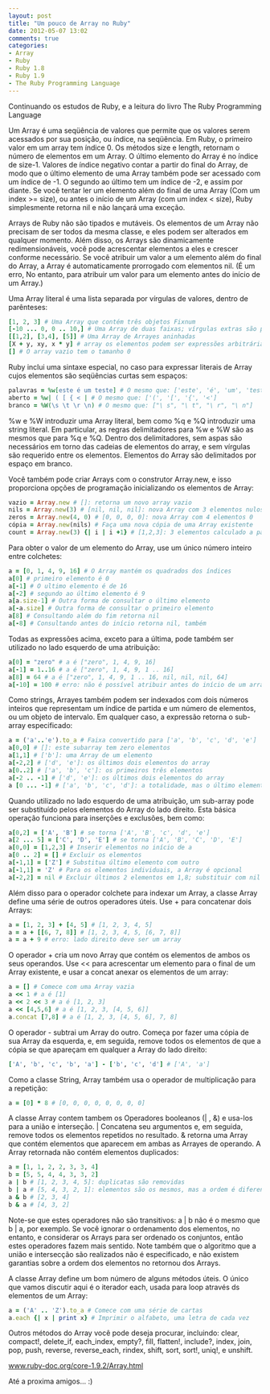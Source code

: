 ```yaml
---
layout: post
title: "Um pouco de Array no Ruby"
date: 2012-05-07 13:02
comments: true
categories: 
- Array
- Ruby
- Ruby 1.8
- Ruby 1.9
- The Ruby Programming Language
---
```


<p>Continuando os estudos de Ruby, e a leitura do livro The Ruby Programming Language</p>

Um Array é uma seqüência de valores que permite que os valores serem acessados ​​por sua posição, ou índice, na seqüência. Em Ruby, o primeiro valor em um array tem índice 0. Os métodos size e length, retornam o número de elementos em um Array. O último
elemento do Array é no índice de size-1. Valores de índice negativo contar a partir do
final do Array, de modo que o último elemento de uma Array também pode ser acessado
com um índice de -1. O segundo ao último tem um índice de -2,
e assim por diante. Se você tentar ler um elemento além do final de uma Array
(Com um index >= size), ou antes
o início de um Array (com um index < size), Ruby simplesmente retorna nil e não lançará uma exceção.
<!--more-->
Arrays de Ruby não são tipados e mutáveis. Os elementos de um Array
não precisam de ser todos da mesma classe, e eles podem ser alterados em qualquer momento.
Além disso, os Arrays são dinamicamente redimensionáveis, você pode acrescentar elementos
a eles e crescer conforme necessário. Se você atribuir um valor a um elemento
além do final do Array, a Array é automaticamente prorrogado com
elementos nil. (É um erro, No entanto, para atribuir um valor para um elemento antes do início de um
Array.)

Uma Array literal é uma lista separada por vírgulas de valores, dentro de
parênteses:

``` ruby Arrays Literal
[1, 2, 3] # Uma Array que contém três objetos Fixnum
[-10 ... 0, 0 .. 10,] # Uma Array de duas faixas; vírgulas extras são permitidos
[[1,2], [3,4], [5]] # Uma Array de Arrayes aninhadas
[X + y, xy, x * y] # array os elementos podem ser expressões arbitrárias
[] # O array vazio tem o tamanho 0
```

Ruby inclui uma sintaxe especial, no caso para expressar literais de Array
cujos elementos são seqüências curtas sem espaços:

``` ruby Arrays
palavras = %w[este é um teste] # O mesmo que: ['este', 'é', 'um', 'teste']
aberto = %w| ( [ { < | # O mesmo que: ['(', '[', '{', '<']
branco = %W(\s \t \r \n) # O mesmo que: ["\ s", "\ t", "\ r", "\ n"]
```

%w e %W introduzir uma Array literal, bem como %q e %Q introduzir uma string literal. Em
particular, as regras delimitadores para %w e %W são as mesmos que para %q e %Q. Dentro dos delimitadores, sem aspas
são necessários em torno das cadeias de elementos do array, e sem vírgulas são
requerido entre os elementos. Elementos do Array são delimitados por espaço em branco.

Você também pode criar Arrays com o construtor Array.new, e isso proporciona
opções de programação inicializando os elementos de Array:

``` ruby Initiallize Array
vazio = Array.new # []: retorna um novo array vazio
nils = Array.new(3) # [nil, nil, nil]: nova Array com 3 elementos nulos
zeros = Array.new(4, 0) # [0, 0, 0, 0]: nova Array com 4 elementos 0
cópia = Array.new(nils) # Faça uma nova cópia de uma Array existente
count = Array.new(3) {| i | i +1} # [1,2,3]: 3 elementos calculado a partir do índice
```

Para obter o valor de um elemento do Array, use um único número inteiro
entre colchetes:

``` ruby Valores com Array
a = [0, 1, 4, 9, 16] # O Array mantém os quadrados dos índices
a[0] # primeiro elemento é 0
a[-1] # O ultimo elemento é de 16
a[-2] # segundo ao último elemento é 9
a[a.size-1] # Outra forma de consultar o último elemento
a[-a.size] # Outra forma de consultar o primeiro elemento
a[8] # Consultando além do fim retorna nil
a[-8] # Consultando antes do início retorna nil, também
```
Todas as expressões acima, exceto para a última, pode também ser
utilizado no lado esquerdo de uma atribuição:

``` ruby Arrays
a[0] = "zero" # a é ["zero", 1, 4, 9, 16]
a[-1] = 1..16 # a é ["zero", 1, 4, 9, 1 .. 16]
a[8] = 64 # a é ["zero", 1, 4, 9, 1 .. 16, nil, nil, nil, 64]
a[-10] = 100 # erro: não é possível atribuir antes do início de um array
```

Como strings, Arrayes também podem ser indexados com dois números inteiros que
representam um índice de partida e um número de elementos, ou um objeto de intervalo. Em qualquer caso, a expressão
retorna o sub-array especificado:

``` ruby Array
a = ('a'..'e').to_a # Faixa convertido para ['a', 'b', 'c', 'd', 'e']
a[0,0] # []: este subarray tem zero elementos
a[1,1] # ['b']: uma Array de um elemento
a[-2,2] # ['d', 'e']: os últimos dois elementos do array
a[0..2] # ['a', 'b', 'c']: os primeiros três elementos
a[-2 .. -1] # ['d', 'e']: os últimos dois elementos do array
a [0 ... -1] # ['a', 'b', 'c', 'd']: a totalidade, mas o último elemento
```

Quando utilizado no lado esquerdo de uma atribuição, um sub-array pode ser
substituído pelos elementos do Array do lado direito. Esta básica
operação funciona para inserções e exclusões, bem como:

```ruby Arrays
a[0,2] = ['A', 'B'] # se torna ['A', 'B', 'c', 'd', 'e']
a[2 ... 5] = ['C', 'D', 'E'] # se torna ['A', 'B', 'C', 'D', 'E']
a[0,0] = [1,2,3] # Inserir elementos no início de a
a[0 .. 2] = [] # Excluir os elementos
a[-1,1] = ['Z'] # Substitua último elemento com outro
a[-1,1] = 'Z' # Para os elementos individuais, a Array é opcional
a[-2,2] = nil # Excluir últimos 2 elementos em 1,8; substituir com nil em 1,9
```

Além disso para o operador colchete para indexar um Array,
a classe Array define uma série de outros operadores úteis. Use + para
concatenar dois Arrays:

```ruby Concatenar Arrays
a = [1, 2, 3] + [4, 5] # [1, 2, 3, 4, 5]
a = a + [[6, 7, 8]] # [1, 2, 3, 4, 5, [6, 7, 8]]
a = a + 9 # erro: lado direito deve ser um array
```

O operador + cria um novo Array que contém os elementos de ambos os seus operandos. Use << para acrescentar um elemento para o final de um
Array existente, e usar a concat anexar os elementos de um array:

``` ruby Array + e concat
a = [] # Comece com uma Array vazia
a << 1 # a é [1]
a << 2 << 3 # a é [1, 2, 3]
a << [4,5,6] # a é [1, 2, 3, [4, 5, 6]]
a.concat [7,8] # a é [1, 2, 3, [4, 5, 6], 7, 8]
```

O operador - subtrai um Array do outro. Começa por fazer uma cópia de sua Array da esquerda,
e, em seguida, remove todos os elementos de que a cópia se que apareçam em qualquer
a Array do lado direito:

``` ruby Array -
['A', 'b', 'c', 'b', 'a'] - ['b', 'c', 'd'] # ['A', 'a']
```

Como a classe String, Array também usa o operador de multiplicação
para a repetição:

```ruby Array *
a = [0] * 8 # [0, 0, 0, 0, 0, 0, 0, 0]
```

A classe Array contem tambem os Operadores booleanos (| , &) e usa-los para a união e
interseção. | Concatena seu argumentos e, em seguida, remove todos os elementos repetidos no resultado.
& retorna uma Array que contém elementos que aparecem em ambas as Arrayes de operando. A Array retornada
não contém elementos duplicados:

``` ruby Array
a = [1, 1, 2, 2, 3, 3, 4]
b = [5, 5, 4, 4, 3, 3, 2]
a | b # [1, 2, 3, 4, 5]: duplicatas são removidas
b | a # [5, 4, 3, 2, 1]: elementos são os mesmos, mas a ordem é diferente
a & b # [2, 3, 4]
b & a # [4, 3, 2]
```

Note-se que estes operadores não são transitivos: a | b não é o mesmo que b | a, por exemplo. Se você ignorar o ordenamento
dos elementos, no entanto, e considerar os Arrays para ser ordenado os conjuntos,
então estes operadores fazem mais sentido. Note também que o algoritmo
que a união e intersecção são realizados não é especificado, e não
existem garantias sobre a ordem dos elementos no retornou dos
Arrays.

A classe Array define um bom número de alguns métodos úteis. O único que vamos discutir aqui é o iterador each, usada para loop através ds
elementos de um Array:

```ruby Array each
a = ('A' .. 'Z').to_a # Comece com uma série de cartas
a.each {| x | print x} # Imprimir o alfabeto, uma letra de cada vez
```

Outros métodos do Array você pode deseja procurar,  incluindo: clear,
compact!, delete_if, each_index, empty?, fill, flatten!, include?, index, join, pop,
push, reverse, reverse_each, rindex, shift, sort, sort!, uniq!, e unshift.

<a href="http://www.ruby-doc.org/core-1.9.2/Array.html">www.ruby-doc.org/core-1.9.2/Array.html</a>

Até a proxima amigos... :)